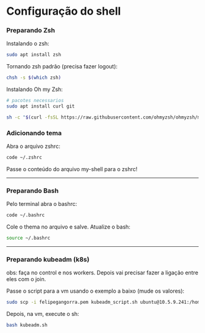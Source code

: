 # Configuração do shell

### Preparando Zsh

Instalando o zsh:

``` bash
sudo apt install zsh
```
Tornando zsh padrão (precisa fazer logout):

``` bash
chsh -s $(which zsh)
```
Instalando Oh my Zsh:

``` bash
# pacotes necessarios
sudo apt install curl git

sh -c "$(curl -fsSL https://raw.githubusercontent.com/ohmyzsh/ohmyzsh/master/tools/install.sh)"
```

### Adicionando tema

Abra o arquivo zshrc:

``` bash
code ~/.zshrc
```

Passe o conteúdo do arquivo my-shell para o zshrc!

---

### Preparando Bash

Pelo terminal abra o bashrc:
``` bash
code ~/.bashrc
```

Cole o thema no arquivo e salve.
Atualize o bash:

``` bash
source ~/.bashrc
```

---

### Preparando kubeadm (k8s)

obs: faça no control e nos workers. Depois vai precisar fazer a ligação entre eles com o join.

Passe o script para a vm usando o exemplo a baixo (mude os valores):
``` bash
sudo scp -i felipegangorra.pem kubeadm_script.sh ubuntu@10.5.9.241:/home/ubuntu 
```

Depois, na vm, execute o sh:
``` bash
bash kubeadm.sh
```



